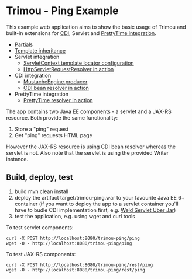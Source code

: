 Trimou - Ping Example
=====================

This example web application aims to show the basic usage of Trimou and built-in extensions for [CDI](http://www.cdi-spec.org/), Servlet and [PrettyTime integration](http://ocpsoft.org/prettytime/).

* [Partials](https://github.com/trimou/trimou/blob/master/examples/ping/src/main/webapp/WEB-INF/templates/pingLogServlet.html#L8)
* [Template inheritance](https://github.com/trimou/trimou/blob/master/examples/ping/src/main/webapp/WEB-INF/templates/layout.html)
* Servlet integration
    * [ServletContext template locator configuration](https://github.com/trimou/trimou/blob/master/examples/ping/src/main/java/org/trimou/example/ping/MustacheEngineProducer.java#L29)
    * [HttpServletRequestResolver in action](https://github.com/trimou/trimou/blob/master/examples/ping/src/main/webapp/WEB-INF/templates/layout.html#L16)
* CDI integration
    * [MustacheEngine producer](https://github.com/trimou/trimou/blob/master/examples/ping/src/main/java/org/trimou/example/ping/MustacheEngineProducer.java)
    * [CDI bean resolver in action](https://github.com/trimou/trimou/blob/master/examples/ping/src/main/webapp/WEB-INF/templates/pingLogCdi.html#L8)
* PrettyTime integration
    * [PrettyTime resolver in action](https://github.com/trimou/trimou/blob/master/examples/ping/src/main/webapp/WEB-INF/templates/pingRow.html#L5)

The app contains two Java EE components - a servlet and a JAX-RS resource. Both provide the same functionality:

1. Store a "ping" request
2. Get "ping" requests HTML page

However the JAX-RS resource is using CDI bean resolver whereas the servlet is not. Also note that the servlet is using the provided Writer instance.

Build, deploy, test
-------------------

1. build
    mvn clean install
2. deploy the artifact target/trimou-ping.war to your favourite Java EE 6+ container (if you want to deploy the app to a servlet container you'll have to budle CDI implementation first, e.g. [Weld Servlet Uber Jar](http://search.maven.org/#search|ga|1|a%3A%22weld-servlet%22))
3. test the application, e.g. using wget and curl tools

To test servlet components:

    curl -X POST http://localhost:8080/trimou-ping/ping
    wget -O - http://localhost:8080/trimou-ping/ping

To test JAX-RS components:

    curl -X POST http://localhost:8080/trimou-ping/rest/ping
    wget -O - http://localhost:8080/trimou-ping/rest/ping
